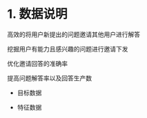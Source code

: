 # 1. 数据说明

高效的将用户新提出的问题邀请其他用户进行解答

挖掘用户有能力且感兴趣的问题进行邀请下发

优化邀请回答的准确率

提高问题解答率以及回答生产数



- 目标数据





- 特征数据

